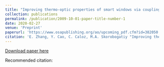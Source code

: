 ```yaml
---
title: "Improving thermo-optic properties of smart windows via coupling to radiative coolers"
collection: publications
permalink: /publication/2009-10-01-paper-title-number-1
date: 2020-02-27
venue: 'Preprint'
paperurl: 'https://www.osapublishing.org/ao/upcoming_pdf.cfm?id=382050'
citation: 'E. Zhang, Y. Cao, C. Caloz, M.A. Skorobogatiy "Improving thermo-optic properties of smart windows via coupling to radiative coolers," '
---
```

[Download paper here](https://www.researchgate.net/profile/Maksim_Skorobogatiy/publication/337003802_IMPROVING_THERMO-OPTIC_PROPERTIES_OF_SMART_WINDOWS_VIA_COUPLING_TO_RADIATIVE_COOLERS/links/5dc42e83a6fdcc2d2ffb5714/IMPROVING-THERMO-OPTIC-PROPERTIES-OF-SMART-WINDOWS-VIA-COUPLING-TO-RADIATIVE-COOLERS.pdf)

Recommended citation: 
